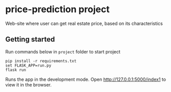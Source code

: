 # price-prediction project
Web-site where user can get real estate price, based on its characteristics


## Getting started

Run commands below in `project` folder to start project

```
pip install -r requirements.txt
set FLASK_APP=run.py
flask run
```
Runs the app in the development mode.
Open http://127.0.0.1:5000/index1 to view it in the browser.
